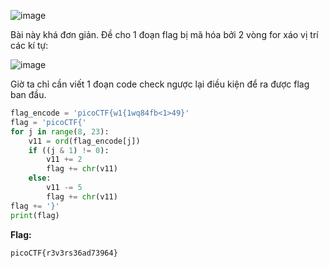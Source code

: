 ![image](https://github.com/m01000xd/picoCTF/assets/122852491/9c2add60-3c86-4b86-93c1-d05325501f86)

Bài này khá đơn giản. Đề cho 1 đoạn flag bị mã hóa bởi 2 vòng for xáo vị trí các kí tự:

![image](https://github.com/m01000xd/picoCTF/assets/122852491/643900bf-ba4e-4c08-9dec-4cce51627007)

Giờ ta chỉ cần viết 1 đoạn code check ngược lại điều kiện để ra được flag ban đầu.

```python
flag_encode = 'picoCTF{w1{1wq84fb<1>49}'
flag = 'picoCTF{'
for j in range(8, 23):
    v11 = ord(flag_encode[j])
    if ((j & 1) != 0):
        v11 += 2
        flag += chr(v11)
    else:
        v11 -= 5
        flag += chr(v11)
flag += '}'
print(flag)
```
**Flag:**
```python
picoCTF{r3v3rs36ad73964}
```
